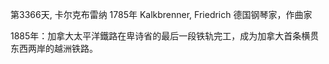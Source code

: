 第3366天, 卡尔克布雷纳 1785年
Kalkbrenner, Friedrich 德国钢琴家，作曲家

1885年：加拿大太平洋鐵路在卑诗省的最后一段铁轨完工，成为加拿大首条横贯东西两岸的越洲铁路。

